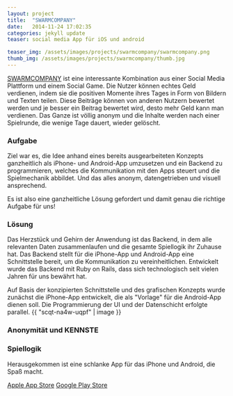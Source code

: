```yaml
---
layout: project
title:  "SWARMCOMPANY"
date:   2014-11-24 17:02:35
categories: jekyll update
teaser: social media App für iOS und android

teaser_img: /assets/images/projects/swarmcompany/swarmcompany.png
thumb_img: /assets/images/projects/swarmcompany/thumb.jpg
---
```


[SWARMCOMPANY](http://swarmcompany.com) ist eine interessante Kombination aus einer Social Media Plattform und einem Social Game. Die Nutzer können echtes Geld verdienen, indem sie die positiven Momente ihres Tages in Form von Bildern und Texten teilen. Diese Beiträge können von anderen Nutzern bewertet werden und je besser ein Beitrag bewertet wird, desto mehr Geld kann man verdienen. Das Ganze ist völlig anonym und die Inhalte werden nach einer Spielrunde, die wenige Tage dauert, wieder gelöscht.

### Aufgabe

Ziel war es, die Idee anhand eines bereits ausgearbeiteten Konzepts ganzheitlich als iPhone- und Android-App umzusetzen und ein Backend zu programmieren, welches die Kommunikation mit den Apps steuert und die Spielmechanik abbildet. Und das alles anonym, datengetrieben und visuell ansprechend.

Es ist also eine ganzheitliche Lösung gefordert und damit genau die richtige Aufgabe für uns!

### Lösung

Das Herzstück und Gehirn der Anwendung ist das Backend, in dem alle relevanten Daten zusammenlaufen und die gesamte Spiellogik ihr Zuhause hat. Das Backend stellt für die iPhone-App und Android-App eine Schnittstelle bereit, um die Kommunikation zu vereinheitlichen. Entwickelt wurde das Backend mit Ruby on Rails, dass sich technologisch seit vielen Jahren für uns bewährt hat.

Auf Basis der konzipierten Schnittstelle und des grafischen Konzepts wurde zunächst die iPhone-App entwickelt, die als "Vorlage" für die Android-App dienen soll. Die Programmierung der UI und der Datenschicht erfolgte parallel.
{{ "scqt-na4w-uqpf" | image }}

### Anonymität und KENNSTE
### Spiellogik

Herausgekommen ist eine schlanke App für das iPhone und Android, die Spaß macht.

[Apple App Store](http://www.apple.com/)
[Google Play Store](http://www.google.com/)